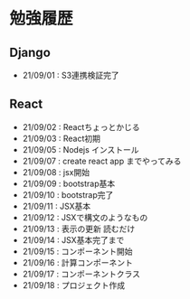# 勉強履歴

## Django
- 21/09/01 : S3連携検証完了

## React
- 21/09/02 : Reactちょっとかじる
- 21/09/03 : React初期
- 21/09/05 : Nodejs インストール
- 21/09/07 : create react app までやってみる
- 21/09/08 : jsx開始
- 21/09/09 : bootstrap基本
- 21/09/10 : bootstrap完了
- 21/09/11 : JSX基本
- 21/09/12 : JSXで構文のようなもの
- 21/09/13 : 表示の更新 読むだけ
- 21/09/14 : JSX基本完了まで
- 21/09/15 : コンポーネント開始
- 21/09/16 : 計算コンポーネント
- 21/09/17 : コンポーネントクラス
- 21/09/18 : プロジェクト作成